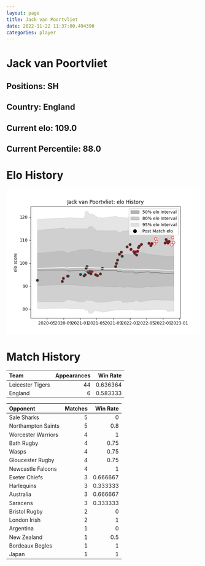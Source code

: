 ```yaml
---  
layout: page  
title: Jack van Poortvliet  
date: 2022-11-22 11:37:00.494390  
categories: player  
---
```

# Jack van Poortvliet

## Positions: SH

## Country: England

## Current elo: 109.0

## Current Percentile: 88.0

# Elo History


![elo history](history_JackvanPoortvliet.png)
# Match History


| Team             |   Appearances |   Win Rate |
|:-----------------|--------------:|-----------:|
| Leicester Tigers |            44 |   0.636364 |
| England          |             6 |   0.583333 |

| Opponent           |   Matches |   Win Rate |
|:-------------------|----------:|-----------:|
| Sale Sharks        |         5 |   0        |
| Northampton Saints |         5 |   0.8      |
| Worcester Warriors |         4 |   1        |
| Bath Rugby         |         4 |   0.75     |
| Wasps              |         4 |   0.75     |
| Gloucester Rugby   |         4 |   0.75     |
| Newcastle Falcons  |         4 |   1        |
| Exeter Chiefs      |         3 |   0.666667 |
| Harlequins         |         3 |   0.333333 |
| Australia          |         3 |   0.666667 |
| Saracens           |         3 |   0.333333 |
| Bristol Rugby      |         2 |   0        |
| London Irish       |         2 |   1        |
| Argentina          |         1 |   0        |
| New Zealand        |         1 |   0.5      |
| Bordeaux Begles    |         1 |   1        |
| Japan              |         1 |   1        |